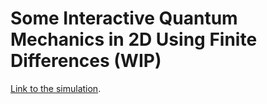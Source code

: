 # Some Interactive Quantum Mechanics in 2D Using Finite Differences (WIP)

[Link to the simulation](https://marl0ny.github.io/ees-2d/).